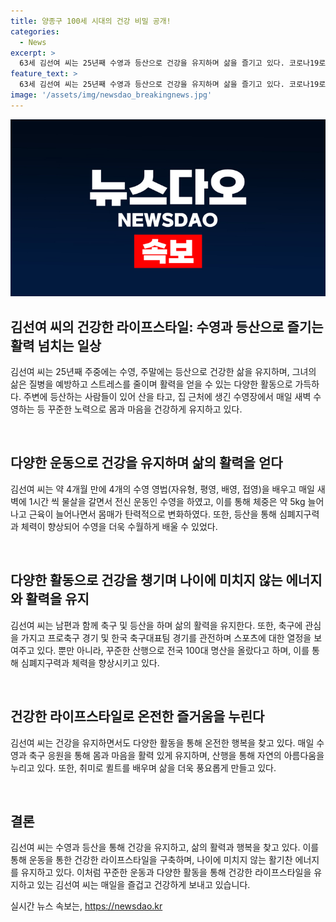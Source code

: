 ```yaml
---
title: 양종구 100세 시대의 건강 비밀 공개!
categories:
  - News
excerpt: >
  63세 김선여 씨는 25년째 수영과 등산으로 건강을 유지하며 삶을 즐기고 있다. 코로나19로 수영 장소가 제한되자 축구 응원에 열을 옮겼고, 100대 명산 등산을 통해 체력과 힘을 길렀다. 산 속의 아름다움과 정상 도달의 성취감을 즐기며, 남편과 함께 즐겁게 시간을 보내고 있다. 퀼트를 배우며 삶의 다양한 즐거움을 찾고, 건강한 삶의 길을 걷고 있는 김씨의 이야기가 돋보인다.
feature_text: >
  63세 김선여 씨는 25년째 수영과 등산으로 건강을 유지하며 삶을 즐기고 있다. 코로나19로 수영 장소가 제한되자 축구 응원에 열을 옮겼고, 100대 명산 등산을 통해 체력과 힘을 길렀다. 산 속의 아름다움과 정상 도달의 성취감을 즐기며, 남편과 함께 즐겁게 시간을 보내고 있다. 퀼트를 배우며 삶의 다양한 즐거움을 찾고, 건강한 삶의 길을 걷고 있는 김씨의 이야기가 돋보인다.
image: '/assets/img/newsdao_breakingnews.jpg'
---
```


<p><img src="/assets/img/newsdao_breakingnews.jpg" alt="pcversion 속보" /></p>

<h2 data-ke-size="size26">김선여 씨의 건강한 라이프스타일: 수영과 등산으로 즐기는 활력 넘치는 일상</h2>

<p>김선여 씨는 25년째 주중에는 수영, 주말에는 등산으로 건강한 삶을 유지하며, 그녀의 삶은 질병을 예방하고 스트레스를 줄이며 활력을 얻을 수 있는 다양한 활동으로 가득하다. 주변에 등산하는 사람들이 있어 산을 타고, 집 근처에 생긴 수영장에서 매일 새벽 수영하는 등 꾸준한 노력으로 몸과 마음을 건강하게 유지하고 있다.</p>

<p data-ke-size="size16">&nbsp;</p>

<h2 data-ke-size="size24">다양한 운동으로 건강을 유지하며 삶의 활력을 얻다</h2>

<p>김선여 씨는 약 4개월 만에 4개의 수영 영법(자유형, 평영, 배영, 접영)을 배우고 매일 새벽에 1시간 씩 물살을 갈면서 전신 운동인 수영을 하였고, 이를 통해 체중은 약 5kg 늘어나고 근육이 늘어나면서 몸매가 탄력적으로 변화하였다. 또한, 등산을 통해 심폐지구력과 체력이 향상되어 수영을 더욱 수월하게 배울 수 있었다.</p>

<p data-ke-size="size16">&nbsp;</p>

<h2 data-ke-size="size24">다양한 활동으로 건강을 챙기며 나이에 미치지 않는 에너지와 활력을 유지</h2>

<p>김선여 씨는 남편과 함께 축구 및 등산을 하며 삶의 활력을 유지한다. 또한, 축구에 관심을 가지고 프로축구 경기 및 한국 축구대표팀 경기를 관전하며 스포츠에 대한 열정을 보여주고 있다. 뿐만 아니라, 꾸준한 산행으로 전국 100대 명산을 올랐다고 하며, 이를 통해 심폐지구력과 체력을 향상시키고 있다.</p>

<p data-ke-size="size16">&nbsp;</p>

<h2 data-ke-size="size24">건강한 라이프스타일로 온전한 즐거움을 누린다</h2>

<p>김선여 씨는 건강을 유지하면서도 다양한 활동을 통해 온전한 행복을 찾고 있다. 매일 수영과 축구 응원을 통해 몸과 마음을 활력 있게 유지하며, 산행을 통해 자연의 아름다움을 누리고 있다. 또한, 취미로 퀼트를 배우며 삶을 더욱 풍요롭게 만들고 있다.</p>

<p data-ke-size="size16">&nbsp;</p>

<h2 data-ke-size="size24">결론</h2>

<p>김선여 씨는 수영과 등산을 통해 건강을 유지하고, 삶의 활력과 행복을 찾고 있다. 이를 통해 운동을 통한 건강한 라이프스타일을 구축하며, 나이에 미치지 않는 활기찬 에너지를 유지하고 있다. 이처럼 꾸준한 운동과 다양한 활동을 통해 건강한 라이프스타일을 유지하고 있는 김선여 씨는 매일을 즐겁고 건강하게 보내고 있습니다.</p>
실시간 뉴스 속보는, <a href="https://newsdao.kr" rel="dofollow">https://newsdao.kr</a>


